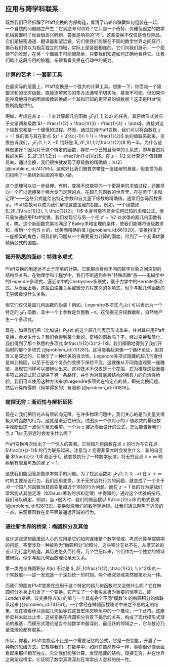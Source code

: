 ## 应用与跨学科联系

既然我们已经拆解了Pfaff变换的内部构造，看清了齿轮和弹簧如何组装在一起，一个自然的问题随之产生：它到底*有何用处*？它只是一个奇特、优雅但孤立的数学机械装置吗？你会很高兴听到，答案是响亮的“不”。这些变换不仅仅是奇珍异品，它们是秘密通道、翻译器和望远镜。它们使我们能够在不同的数学世界之间穿行，揭示我们曾以为相互独立的领域，实际上是紧密相连的。它们向我们展示，一个面貌下的难题，在另一个面貌下可能很简单，只要我们知道如何正确地看待它。让我们踏上这段应用的旅程，亲眼看看变换在行动中的威力。

### 计算的艺术：一套新工具

在最实际的层面上，Pfaff变换是一个强大的计算工具。想象一下，你面临一个需要求和的无穷级数。直接逐项累加的笨办法通常不切实际，甚至不可能。但如果你能神奇地将你的困难级数转换成一个其和已知的更容易的级数呢？这正是Pfaff变换所能提供的。

例如，考虑在点 $z=-1$ 处计算超几何函数 $_2F_1(1,1;2;z)$ 的任务。其原始形式对应于交错调和级数 $1 - \frac{1}{2} + \frac{1}{3} - \frac{1}{4} + \dots$。直接对这个级数求和是一个缓慢的过程。然而，通过应用Pfaff变换，我们可以将函数在 $z=-1$ 处的值与其在新点 $z' = \frac{-1}{-1-1} = \frac{1}{2}$ 处的值联系起来。变换告诉我们，$_2F_1(1,1;2;-1)$ 恰好是 $_2F_1(1,1;2;\frac{1}{2})$ 的一半。为什么这样做更好？因为对于这个特定的函数，存在一个已知且简单的关系式，即与自然对数的关系：$_2F_1(1,1;2;z) = -\frac{\ln(1-z)}{z}$。在 $z=1/2$ 处计算这个值轻而易举，通过变换，我们很快就发现了原级数的精确值：$\ln(2)$ [@problem_id:741795]。这就好比我们被要求攀登一座陡峭的悬崖，但变换为我们指明了一条绕到后面的平缓小路。

这个原理可以进一步延伸。有时，变换不仅能导向一个更简单的求值过程，还能导向一个可以运用某个强大专门定理的点。在超几何函数的世界里，存在若干“求和定理”——这些公式能给出特定参数和自变量下级数的精确值，通常用伽马函数表示。Pfaff变换可以成为我们解锁这些宝藏的钥匙。例如，一个级数如 $_2F_1(\frac{1}{2}, 1; \frac{3}{2}; -1)$ 本身可能不符合任何已知的求和公式。但只需快速应用Pfaff变换，我们发现它与另一个在 $z'=1/2$ 处求值的超几何函数有关。瞧，这个新函数完美地满足了Bailey求和定理的条件，使我们能够将该级数求和，得到一个包含 $\pi$ 的、优美而精确的值 [@problem_id:661020]。变换扮演了一座桥梁的角色，将我们的问题从一个需要蛮力计算的国度，带到了一个充满优雅精确公式的国度。

### 揭开熟悉的面纱：特殊多项式

Pfaff变换的用途远不止于简单的计算。它能揭示看似不同的数学对象之间深刻的结构性关系。在物理学和工程学中，我们不断遇到各种“特殊函数”族——电磁学中的Legendre多项式，逼近论中的Chebyshev多项式，量子力学中的Hermite多项式。从表面上看，这些由递推关系或微分方程定义的多项式，似乎与超几何函数的无穷级数没什么关系。

但它们仅仅是超几何函数的伪装！例如，Legendre多项式 $P_n(z)$ 可以表示为一个特定的 $_2F_1$ 函数，其中一个上参数是负整数 $-n$。这使得无穷级数截断，自然地产生一个多项式。

现在，如果我们把（比如说）$P_2(z)$ 的这个超几何表示形式拿来，并对其应用Pfaff变换，会发生什么？我们会得到某个新的、奇特的函数吗？不。经过变换和简化，我们得到了那个熟悉的多项式 $\frac{1}{2}(3z^2-1)$。我们精确地得到了我们开始时的那个多项式 [@problem_id:701281]。这可能看起来像一个循环论证，但其含义是深远的。它展示了一种优美的自洽性。Legendre多项式隐藏的超几何身份是如此稳固，以至于在这个复杂的变换下保持不变。这就像从不同角度观察一座雕塑，发现它同样可以被辨认出来。这种技术不仅仅是一个花招，它为推导这些重要多项式的显式形式提供了另一条路径，并作为对其底层结构的强有力的自洽性检验。我们可以使用这种方法来求Legendre多项式在特定点的值，即先变换问题，然后计算所得的（简单得多的）有限和 [@problem_id:741818]。

### 窥探无穷：渐近性与解析延拓

现在让我们把目光从有限转向无限。在许多物理问题中，我们关心的是当变量变得极大时函数的行为。这就是渐近性研究。试图从一个仅对小的 $z$ 值收敛的幂级数中推断出这一点似乎毫无希望。一个为 $z$ 接近零而设计的公式，怎么能告诉我们当 $z$ 飞向无穷远时会发生什么呢？

Pfaff变换再次给出了一个惊人的答案。它将超几何函数在点 $z$ 的行为与它在点 $\frac{z}{z-1}$ 的行为联系起来。注意当 $z$ 变得非常大时会发生什么：新的自变量 $\frac{z}{z-1}$ 趋近于1。该变换执行了一种数学反演，将无穷远点 $z=\infty$ 映射到有限且可及的点 $z'=1$。

这使我们能回答那些原本棘手的问题。为了找到函数如 $_2F_1(1, 2; 3; -x)$ 在 $x \to \infty$ 时的主要渐近行为，我们应用变换。关于无穷远处行为的问题，就变成了一个关于*另一个*超几何函数当其自变量趋近于1时的行为问题。而在 $z'=1$ 处的行为是我们常常能从其他定理（如Gauss著名的求和定理）中得知的。通过这个优雅的技巧，我们可以确定，例如，当 $x$很大时，我们的原函数以 $\frac{2}{x}$ 的形式衰减 [@problem_id:628132]。变换就像我们的数学望远镜，让我们通过聚焦于近旁的一点，来观察函数在复平面最遥远区域的行为。

### 通往新世界的桥梁：椭圆积分及其他

或许这些思想最激动人心的应用是它们如何连接整个数学领域。考虑计算单摆周期的问题。答案涉及一种被称为“椭圆积分”的积分。这些积分无处不在，从摩天轮的设计到行星的轨道，其历史悠久而传奇。几个世纪以来，它们作为一个独立的领域被研究，似乎与超几何函数理论毫无关系。

第一类完全椭圆积分 $K(k)$ 不过是 $_2F_1(\frac{1}{2}, \frac{1}{2}; 1; k^2)$ 的一个常数倍——这一发现是一个深刻统一的时刻。两个研究领域突然被揭示为一体。

而我们的朋友Pfaff变换在应用于这个特定的超几何函数时又会做什么呢？它在椭圆积分本身上引发了一个变换。它产生了一个著名且极为重要的恒等式，即*Landen变换*，该变换将 $K(k)$ 的值与一个具有完全不同“模数”$k$ 的椭圆积分的值联系起来 [@problem_id:741761]。一个曾经在椭圆函数理论中来之不易的定制结果，现在被看作只是超几何恒等式这首宏伟交响乐中的一个推论，一个音符。这座桥梁并未就此止步。这些变换在椭圆积分背景下揭示的关系，构成了现代模形式理论的根基，而模形式理论是当今纯数学中最深刻、最活跃的领域之一，它与数论乃至弦理论都有联系。

所以，你看，Pfaff变换远不止是一个需要记忆的公式。它是一把钥匙，开启了一种新的思维方式。它教导我们，在数学中，如同在自然界中一样，事物很少像表面看起来那样相互独立。它让我们能够计算，发现隐藏的结构，窥探无穷，并在世界之间架起桥梁。它证明了数学真理深刻且常常出人意料的统一性。